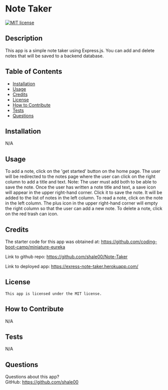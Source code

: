 # Note Taker

  [![MIT license](https://img.shields.io/badge/License-MIT-blue.svg)](https://lbesson.mit-license.org/)

  ## Description
  This app is a simple note taker using Express.js. You can add and delete notes that will be saved to a backend database.

  ## Table of Contents
  * [Installation](#installation)
  * [Usage](#usage)
  * [Credits](#credits)
  * [License](#license)
  * [How to Contribute](#how-to-contribute)
  * [Tests](#tests)
  * [Questions](#questions)
  
  ## Installation
  N/A

  ## Usage
  To add a note, click on the 'get started' button on the home page. The user will be redirected to the notes page where the user can click on the right column to add a title and text. Note: The user must add both to be able to save the note. Once the user has written a note title and text, a save icon will appear in the upper right-hand corner. Click it to save the note. It will be added to the list of notes in the left column. To read a note, click on the note in the left column. The plus icon in the upper right-hand corner will empty the right column so that the user can add a new note. To delete a note, click on the red trash can icon.

  ## Credits
  The starter code for this app was obtained at: https://github.com/coding-boot-camp/miniature-eureka  

  Link to github repo: https://github.com/shale00/Note-Taker  

  Link to deployed app: https://exress-note-taker.herokuapp.com/  


  ## License
    This app is licensed under the MIT license.

  ## How to Contribute
  N/A

  ## Tests
  N/A

  ## Questions
  Questions about this app?  
  GitHub: https://github.com/shale00  
